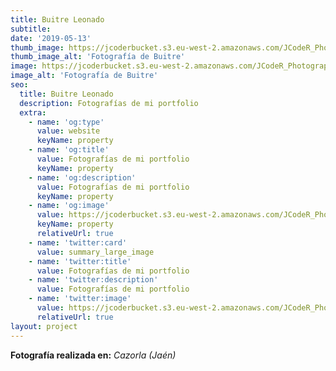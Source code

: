 ```yaml
---
title: Buitre Leonado
subtitle:
date: '2019-05-13'
thumb_image: https://jcoderbucket.s3.eu-west-2.amazonaws.com/JCodeR_Photography/ave-5.jpg
thumb_image_alt: 'Fotografía de Buitre'
image: https://jcoderbucket.s3.eu-west-2.amazonaws.com/JCodeR_Photography/ave-5.jpg
image_alt: 'Fotografía de Buitre'
seo:
  title: Buitre Leonado
  description: Fotografías de mi portfolio
  extra:
    - name: 'og:type'
      value: website
      keyName: property
    - name: 'og:title'
      value: Fotografías de mi portfolio
      keyName: property
    - name: 'og:description'
      value: Fotografías de mi portfolio
      keyName: property
    - name: 'og:image'
      value: https://jcoderbucket.s3.eu-west-2.amazonaws.com/JCodeR_Photography/ave-5.jpg
      keyName: property
      relativeUrl: true
    - name: 'twitter:card'
      value: summary_large_image
    - name: 'twitter:title'
      value: Fotografías de mi portfolio
    - name: 'twitter:description'
      value: Fotografías de mi portfolio
    - name: 'twitter:image'
      value: https://jcoderbucket.s3.eu-west-2.amazonaws.com/JCodeR_Photography/ave-5.jpg
      relativeUrl: true
layout: project
---
```


**Fotografía realizada en:**  *Cazorla (Jaén)*